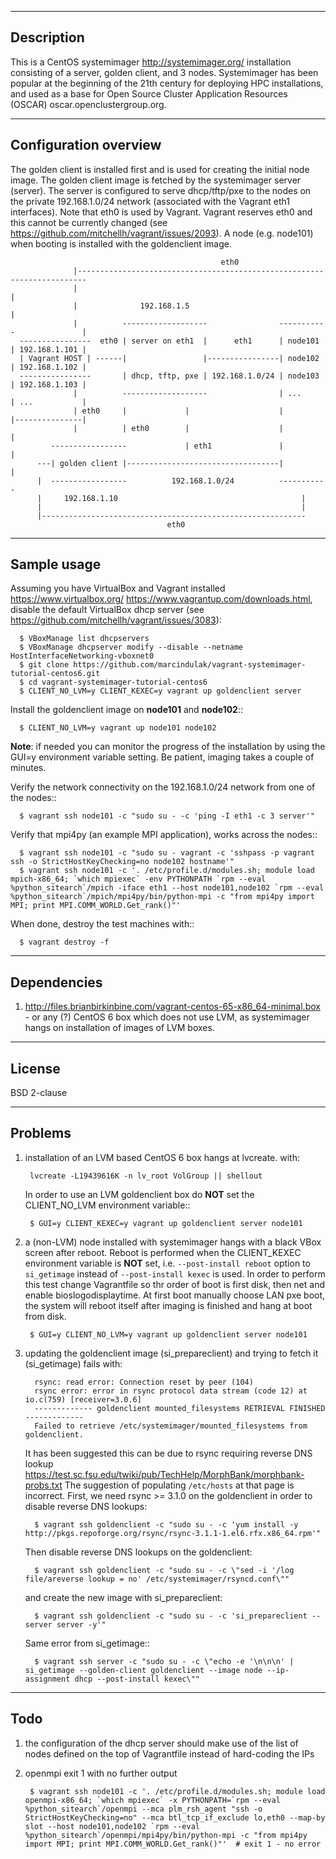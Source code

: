 -----------
Description
-----------

This is a CentOS systemimager http://systemimager.org/ installation consisting of a server,
golden client, and 3 nodes.
Systemimager has been popular at the beginning of the 21th century for deploying HPC installations,
and used as a base for Open Source Cluster Application Resources (OSCAR) oscar.openclustergroup.org.


----------------------
Configuration overview
----------------------

The golden client is installed first and is used for creating the initial node image.
The golden client image is fetched by the systemimager server (server).
The server is configured to serve dhcp/tftp/pxe to the nodes
on the private 192.168.1.0/24 network (associated with the Vagrant eth1 interfaces).
Note that eth0 is used by Vagrant. Vagrant reserves eth0 and this cannot be currently changed
(see https://github.com/mitchellh/vagrant/issues/2093).
A node (e.g. node101) when booting is installed with the goldenclient image.


                                                   eth0
                  |------------------------------------------------------------------------
                  |                                                                       |
                  |              192.168.1.5                                              |              
                  |          -------------------                -----------               |
      ----------------  eth0 | server on eth1  |      eth1      | node101 | 192.168.1.101 |
      | Vagrant HOST | ------|                 |----------------| node102 | 192.168.1.102 |
      ----------------       | dhcp, tftp, pxe | 192.168.1.0/24 | node103 | 192.168.1.103 |
                  |          -------------------                | ...     | ...           |
                  | eth0     |             |                    |         |---------------|
                  |          | eth0        |                    |         |
             -----------------             | eth1               |         |
          ---| golden client |----------------------------------|         |
          |  -----------------          192.168.1.0/24          -----------
          |     192.168.1.10                                         |
          |                                                          |
          |-----------------------------------------------------------
                                       eth0


------------
Sample usage
------------

Assuming you have VirtualBox and Vagrant installed
https://www.virtualbox.org/ https://www.vagrantup.com/downloads.html,
disable the default VirtualBox dhcp server (see https://github.com/mitchellh/vagrant/issues/3083):

      $ VBoxManage list dhcpservers
      $ VBoxManage dhcpserver modify --disable --netname HostInterfaceNetworking-vboxnet0
      $ git clone https://github.com/marcindulak/vagrant-systemimager-tutorial-centos6.git
      $ cd vagrant-systemimager-tutorial-centos6
      $ CLIENT_NO_LVM=y CLIENT_KEXEC=y vagrant up goldenclient server

Install the goldenclient image on **node101** and **node102**::

      $ CLIENT_NO_LVM=y vagrant up node101 node102

**Note**: if needed you can monitor the progress of the installation by using the GUI=y
environment variable setting. Be patient, imaging takes a couple of minutes.

Verify the network connectivity on the 192.168.1.0/24 network from one of the nodes::

      $ vagrant ssh node101 -c "sudo su - -c 'ping -I eth1 -c 3 server'"

Verify that mpi4py (an example MPI application), works across the nodes::

      $ vagrant ssh node101 -c "sudo su - vagrant -c 'sshpass -p vagrant ssh -o StrictHostKeyChecking=no node102 hostname'"
      $ vagrant ssh node101 -c '. /etc/profile.d/modules.sh; module load mpich-x86_64; `which mpiexec` -env PYTHONPATH `rpm --eval %python_sitearch`/mpich -iface eth1 --host node101,node102 `rpm --eval %python_sitearch`/mpich/mpi4py/bin/python-mpi -c "from mpi4py import MPI; print MPI.COMM_WORLD.Get_rank()"'

When done, destroy the test machines with::

      $ vagrant destroy -f


------------
Dependencies
------------

1. http://files.brianbirkinbine.com/vagrant-centos-65-x86_64-minimal.box - or any (?)
CentOS 6 box which does not use LVM, as systemimager hangs on installation of images of LVM boxes.


-------
License
-------

BSD 2-clause


--------
Problems
--------

1. installation of an LVM based CentOS 6 box hangs at lvcreate. with:

        lvcreate -L19439616K -n lv_root VolGroup || shellout

   In order to use an LVM goldenclient box do **NOT** set the
   CLIENT_NO_LVM environment variable::

        $ GUI=y CLIENT_KEXEC=y vagrant up goldenclient server node101

2. a (non-LVM) node installed with systemimager hangs with a black VBox screen after reboot.
   Reboot is performed when the CLIENT_KEXEC environment variable is **NOT** set, i.e.
   `--post-install reboot` option to `si_getimage` instead of `--post-install kexec` is used.
   In order to perform this test change Vagrantfile so thr order of boot is first disk, then net 
   and enable bioslogodisplaytime. At first boot manually choose LAN pxe boot, the system
   will reboot itself after imaging is finished and hang at boot from disk.
   
        $ GUI=y CLIENT_NO_LVM=y vagrant up goldenclient server node101

3. updating the goldenclient image (si_prepareclient) and trying to fetch it (si_getimage) fails with:

         rsync: read error: Connection reset by peer (104)
         rsync error: error in rsync protocol data stream (code 12) at io.c(759) [receiver=3.0.6]
         ------------- goldenclient mounted_filesystems RETRIEVAL FINISHED -------------
         Failed to retrieve /etc/systemimager/mounted_filesystems from goldenclient.

   It has been suggested this can be due to rsync requiring reverse DNS lookup
   https://test.sc.fsu.edu/twiki/pub/TechHelp/MorphBank/morphbank-probs.txt
   The suggestion of populating `/etc/hosts` at that page is incorrect.
   First, we need rsync >= 3.1.0 on the goldenclient in order to disable reverse DNS lookups:

         $ vagrant ssh goldenclient -c "sudo su - -c 'yum install -y http://pkgs.repoforge.org/rsync/rsync-3.1.1-1.el6.rfx.x86_64.rpm'"
 
   Then disable reverse DNS lookups on the goldenclient:

         $ vagrant ssh goldenclient -c "sudo su - -c \"sed -i '/log file/areverse lookup = no' /etc/systemimager/rsyncd.conf\""

   and create the new image with si_prepareclient:

         $ vagrant ssh goldenclient -c "sudo su - -c 'si_prepareclient --server server -y'"

   Same error from si_getimage::

         $ vagrant ssh server -c "sudo su - -c \"echo -e '\n\n\n' | si_getimage --golden-client goldenclient --image node --ip-assignment dhcp --post-install kexec\""


----
Todo
----

1. the configuration of the dhcp server should make use of the list of nodes defined
   on the top of Vagrantfile instead of hard-coding the IPs

2. openmpi exit 1 with no further output

        $ vagrant ssh node101 -c '. /etc/profile.d/modules.sh; module load openmpi-x86_64; `which mpiexec` -x PYTHONPATH=`rpm --eval %python_sitearch`/openmpi --mca plm_rsh_agent "ssh -o StrictHostKeyChecking=no" --mca btl_tcp_if_exclude lo,eth0 --map-by slot --host node101,node102 `rpm --eval %python_sitearch`/openmpi/mpi4py/bin/python-mpi -c "from mpi4py import MPI; print MPI.COMM_WORLD.Get_rank()"'  # exit 1 - no error

